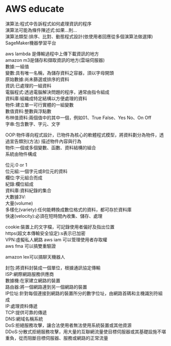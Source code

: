 # AWS educate
演算法:程式中告訴程式如何處理資訊的程序  
演算法可能為條件陳述式:如果...則...  
演算法類型:排序、比對、動態程式設計(依使用者回應從多個演算法做選擇)
SageMaker機器學習平台  

aws lambda 是傳輸過程中上傳下載資訊的地方  
amazon m3是儲存和擷取資訊的地方(雲端伺服器)  
數據:一組值  
變數:具有唯一名稱，為儲存資料之容器，須以字母開頭  
原始數據:尚未篩選或排序的資料  
資訊:已處理的一組資料  
電腦程式:透過電腦解決問題的程序，通常由指令組成  
資料庫:組織成特定結構以方便處理的資料  
物件:建立單一可行實體的一組變數  
數值資料:整數與浮點數  
布林值資料:兩個值中的其中一個，例如01、True False、Yes No、On Off  
字串:包含數字、字元、文字  

OOP:物件導向程式設計，已物件為核心的軟體程式模型，將資料劃分為物件，透過宣告類別(方法) 描述物件內容與行為  
物件:一個或多個變數、函數、資料結構的組合  
系統由物件構成  

位元:0 or 1  
位元組:一個字元或8位元的資料  
欄位:字元組合而成  
紀錄:欄位組成  
資料庫:資料紀錄的集合  
大數據3V:  
大量(volume)  
多樣化(variety):任何能轉換成數位格式的資料，都可存於資料庫  
快速(velocity):必須在短時間內收集、儲存、處理  

cookie:裝置上的文字檔，可記錄使用者偏好及指出位置  
https(超文本傳輸安全協定):s表示已加密  
VPN:虛擬私人網路
aws iam 可以管理使用者存取權  
aws fma 可以搞雙重驗證  

amazon lex可以搞聊天機器人  

封包:將資料封裝成一個單位，根據通訊協定傳輸  
ISP:網際網路服務供應商  
數據機:在家建立網路的裝置  
路由器:將一個網路連到另一個網路的裝置  
IP位址:針對每個連接到網路的裝置所分的數字位址，由網路首碼和主機識別符組
成  
IP:處理資料傳遞  
TCP:提供可靠的傳遞  
DNS:網域名稱系統  
DoS:拒絕服務攻擊，讓合法使用者無法使用系統裝置或其他資源  
DDoS:分散式拒絕服務攻擊，用大量的互聯網流量使目標伺服器或其基礎設施不堪重負，從而阻斷目標伺服器、服務或網路的正常流量  













